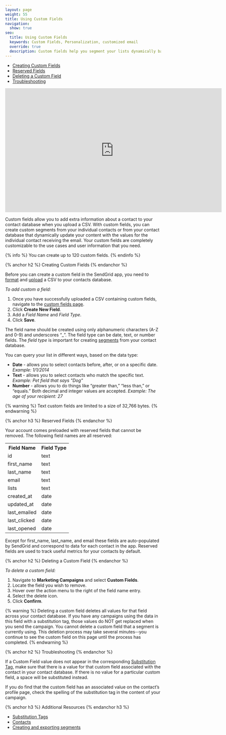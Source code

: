 ```yaml
---
layout: page
weight: 55
title: Using Custom Fields
navigation:
  show: true
seo: 
  title: Using Custom Fields
  keywords: Custom Fields, Personalization, customized email
  override: true
  description: Custom fields help you segment your lists dynamically based on your user information.
---
```


- [Creating Custom Fields](#-Creating-Custom-Fields)
- [Reserved Fields](#-Reserved-Fields)
- [Deleting a Custom Field](#-Deleting-a-Custom-Field)
- [Troubleshooting](#-Troubleshooting)

<iframe src="https://player.vimeo.com/video/120709155" width="700" height="400" frameborder="0" webkitallowfullscreen mozallowfullscreen allowfullscreen></iframe>

Custom fields allow you to add extra information about a contact to your contact database when you upload a CSV. With custom fields, you can create custom segments from your individual contacts or from your contact database that dynamically update your content with the values for the individual contact receiving the email. Your custom fields are completely customizable to the use cases and user information that you need.

{% info %}
You can create up to 120 custom fields.
{% endinfo %}

{% anchor h2 %}
Creating Custom Fields
{% endanchor %}

Before you can create a custom field in the SendGrid app, you need to [format](https://sendgrid.com/docs/User_Guide/Marketing_Campaigns/Managing_Contacts/format_CSV.html) and [upload](https://sendgrid.com/docs/User_Guide/Marketing_Campaigns/Managing_Contacts_contacts.html#-Uploading-a-CSV) a CSV to your contacts database. 

*To add custom a field:* 

1. Once you have successfully uploaded a CSV containing custom fields, navigate to the [custom fields page]({{site.marketing_campaigns_url}}/custom_fields).  
1. Click **Create New Field**. 
1. Add a _Field Name_ and _Field Type_. 
1. Click **Save**. 

The field name should be created using only alphanumeric characters (A-Z and 0-9) and underscores “_”. The field type can be date, text, or number fields. The *field type* is important for creating [segments](https://sendgrid.com/docs/User_Guide/Marketing_Campaigns/Managing_Contacts_lists.html) from your contact
database. 

You can query your list in different ways, based on the data type:

* **Date** - allows you to select contacts before, after, or on a specific date. *Example: 1/1/2014*
* **Text** - allows you to select contacts who match the specific text. *Example: Pet field that says "Dog"*
* **Number** - allows you to do things like “greater than,” “less than,” or “equals.” Both decimal and integer values are accepted. *Example: The age of your recipient: 27*

{% warning %}
Text custom fields are limited to a size of 32,766 bytes.
{% endwarning %}

{% anchor h3 %}
Reserved Fields
{% endanchor %}

Your account comes preloaded with reserved fields that cannot be removed. The following field names are all reserved: 

<table class="table">
  <tr><th>Field Name</th><th>Field Type</th></tr>
  <tr><td>id</td><td>text</td></tr>
  <tr><td>first_name</td><td>text</td></tr>
  <tr><td>last_name</td><td>text</td></tr>
  <tr><td>email</td><td>text</td></tr>
  <tr><td>lists</td><td>text</td></tr>
  <tr><td>created_at</td><td>date</td></tr>
  <tr><td>updated_at</td><td>date</td></tr>
  <tr><td>last_emailed</td><td>date</td></tr>
  <tr><td>last_clicked</td><td>date</td></tr>
  <tr><td>last_opened</td><td>date</td></tr>
</table>


Except for first_name, last_name, and email these fields are auto-populated by SendGrid and correspond to data for each contact in the app. Reserved fields are used to track useful metrics for your contacts by default. 

{% anchor h2 %}
Deleting a Custom Field
{% endanchor %}

*To delete a custom field:*

1. Navigate to **Marketing Campaigns** and select **Custom Fields**.
1. Locate the field you wish to remove.
1. Hover over the action menu to the right of the field name entry.
1. Select the delete icon. 
1. Click **Confirm**.

{% warning %}
Deleting a custom field deletes all values for that field across your contact database. If you have any campaigns using the data in this field with a substitution tag, those values do NOT get replaced when you send the campaign. You cannot delete a custom field that a segment is currently using. This deletion process may take several minutes--you continue to see the custom field on this page until the process has completed.
{% endwarning %}

{% anchor h2 %}
Troubleshooting
{% endanchor %}


If a Custom Field value does not appear in the corresponding [Substitution Tag]({{root_url}}/User_Guide/Marketing_Campaigns/editor.html#-Using-Substitution-Tags), make sure that there is a value for that custom field associated with the contact in your contact database. If there is no value for a particular custom field, a space will be substituted instead.

If you do find that the custom field has an associated value on the contact’s profile page, check the spelling of the substitution tag in the content of your campaign.

{% anchor h3 %}
Additional Resources
{% endanchor h3 %}

- [Substitution Tags](https://sendgrid.com/docs/User_Guide/Marketing_Campaigns/editor.html#-Using-Substitution-Tags)
- [Contacts](https://sendgrid.com/docs/User_Guide/Marketing_Campaigns/Managing_Contacts/contacts.html)
- [Creating and exporting segments](https://sendgrid.com/docs/User_Guide/Marketing_Campaigns/Managing_Contacts/lists.html)
